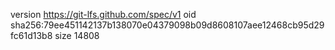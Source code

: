 version https://git-lfs.github.com/spec/v1
oid sha256:79ee451142137b138070e04379098b09d8608107aee12468cb95d29fc61d13b8
size 14808

